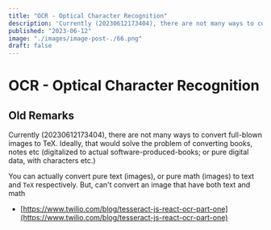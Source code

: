 ```yaml
---
title: "OCR - Optical Character Recognition"
description: 'Currently (20230612173404), there are not many ways to convert full-blown images to TeX. Ideally, that would solve the problem of converting books, notes etc (digitalized to actual software-produced-books'
published: "2023-06-12"
image: "./images/image-post-./66.png"
draft: false
---
```


# OCR - Optical Character Recognition

## Old Remarks 


Currently (20230612173404), there are not many ways to convert full-blown images to TeX. Ideally, that would solve the problem of converting books, notes etc (digitalized to actual software-produced-books; or pure digital data, with characters etc.)

You can actually convert pure text (images), or pure math (images) to text and `TeX` respectively. But, can't convert an image that have both text and math

-	[https://www.twilio.com/blog/tesseract-js-react-ocr-part-one](https://www.twilio.com/blog/tesseract-js-react-ocr-part-one)

## 
